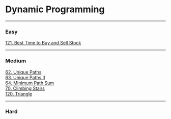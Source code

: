 # Dynamic Programming

---
### Easy

[121. Best Time to Buy and Sell Stock](solutions/0121-Best%20Time%20to%20Buy%20and%20Sell%20Stock.md)</br>

---
### Medium

[62. Unique Paths](solutions/0062-Unique%20Paths.md)</br>
[63. Unique Paths II](solutions/0063-Unique%20Paths%20II.md)</br>
[64. Minimum Path Sum](solutions/0064-Minimum%20Path%20Sum.md)</br>
[70. Climbing Stairs](solutions/0070-Climbing%20Stairs.md)</br>
[120. Triangle](solutions/0120-Triangle.md)</br>

---
### Hard

